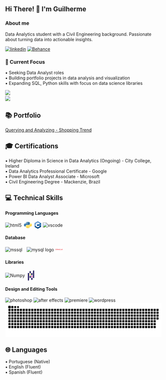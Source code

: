 ## Hi There! 👋 I'm Guilherme

<!-- Presentation -->
### About me

  Data Analytics student with a Civil Engineering background. Passionate about turning data into actionable insights.
<!-- Links -->
[![linkedin](https://img.shields.io/badge/linkedin-0077B5?style=for-the-badge&logo=linkedin&logoColor=white)](https://linkedin.com/in/guilhermefreitas-eng)
[![Behance](https://img.shields.io/badge/Behance-1769ff?style=for-the-badge&logo=Behance&logoColor=white)](https://behance.net/Tinhasdodesign) 

### 🔭 Current Focus 
▪ Seeking Data Analyst roles  
▪ Building portfolio projects in data analysis and visualization  
▪ Expanding SQL, Python skills with focus on data science libraries




<!-- GithubStats -->


![](https://github-readme-stats.vercel.app/api?username=guifreitaas&theme=one_dark_pro&hide_border=false&include_all_commits=true&count_private=false)<br/>
![](https://github-readme-streak-stats.herokuapp.com/?user=guifreitaas&theme=one_dark_pro&hide_border=false)<br/>

</div>
<!-- Portfolio -->

## 📚 Portfolio
 [Querying and Analyzing - Shopping Trend](https://github.com/Guifreitaas/SQL_Data_Query)

<!-- Certifications -->

## 🎓 Certifications

▪ Higher Diploma in Science in Data Analytics (Ongoing) - City College, Ireland  
▪ Data Analytics Professional Certificate - Google  
▪ Power BI Data Analyst Associate - Microsoft  
▪ Civil Engineering Degree - Mackenzie, Brazil



## 💻 Technical Skills

<!-- Skills: Programming Languages -->

 <div style="flex-basis: 48%;">
    <h4>Programming Languages</h4>
    <img align="center" src="https://cdn.jsdelivr.net/gh/devicons/devicon@latest/icons/html5/html5-original.svg" alt="html5" width="24" height="24" />
    <img align="center" alt="Python" height="24" width="32" src="https://raw.githubusercontent.com/devicons/devicon/master/icons/python/python-original.svg">
    <img align="center" src="https://raw.githubusercontent.com/devicons/devicon/master/icons/cplusplus/cplusplus-original.svg" alt="cplusplus" width="24" height="24"/>
    <img align="center" src="https://cdn.jsdelivr.net/gh/devicons/devicon@latest/icons/vscode/vscode-original.svg" alt="vscode" width="24" height="24" />
</div>

<!-- Skills: Tools & Frameworks -->
<div style="flex-basis: 48%;">
    <h4>Database</h4>
    <img align="center" src="https://www.svgrepo.com/show/303229/microsoft-sql-server-logo.svg" alt="mssql" width="24" height="24" style="margin-right: 10px;"/>
    <img align="center" src="https://cdn.jsdelivr.net/gh/devicons/devicon/icons/mysql/mysql-original.svg" height="24" alt="mysql logo" />
    <img align="center" src="https://raw.githubusercontent.com/devicons/devicon/master/icons/oracle/oracle-original.svg" alt="oracle" width="24" height="24"/>
</div>

<!-- Skills: Libraries -->
<div style="flex-basis: 48%;">
    <h4>Libraries</h4>
    <img align="center" alt="Numpy" height="24" width="32" src="https://cdn.jsdelivr.net/gh/devicons/devicon/icons/numpy/numpy-original.svg">
    <img align="center" alt="Pandas" src="https://raw.githubusercontent.com/devicons/devicon/2ae2a900d2f041da66e950e4d48052658d850630/icons/pandas/pandas-original.svg" alt="pandas" width="32" height="32"/>
</div>

<!-- Design and Editing Tools -->
<div style="flex-basis: 48%;">
    <h4>Design and Editing Tools</h4>
    <img src="https://cdn.jsdelivr.net/gh/devicons/devicon@latest/icons/photoshop/photoshop-original.svg" alt="photoshop" width="24" height="24" />
    <img src="https://cdn.jsdelivr.net/gh/devicons/devicon@latest/icons/aftereffects/aftereffects-plain.svg" alt="after effects" width="24" height="24" />
    <img src="https://cdn.jsdelivr.net/gh/devicons/devicon@latest/icons/premierepro/premierepro-plain.svg" alt="premiere" width="24" height="24" />
    <img src="https://cdn.jsdelivr.net/gh/devicons/devicon@latest/icons/wordpress/wordpress-original.svg" alt="wordpress" width="24" height="24" />
</div>

<picture align="center">
  <source media="(prefers-color-scheme: dark)" srcset="https://raw.githubusercontent.com/guifreitaas/guifreitaas/output/github-contribution-grid-snake-dark.svg">
  <source media="(prefers-color-scheme: light)" srcset="https://raw.githubusercontent.com/guifreitaas/guifreitaas/output/github-contribution-grid-snake-dark.svg">
  <img align="center" alt="github contribution grid snake animation" src="https://raw.githubusercontent.com/guifreitaas/guifreitaas/output/github-contribution-grid-snake.svg">
</picture>

## 🌐 Languages

▪ Portuguese (Native)  
▪ English (Fluent)  
▪ Spanish (Fluent)  

  
</div>

###

